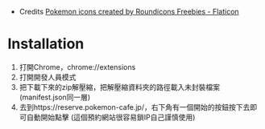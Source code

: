 
* Credits
   <a href="https://www.flaticon.com/free-icons/pokemon" title="pokemon icons">Pokemon icons created by Roundicons Freebies - Flaticon</a>

# Installation
1. 打開Chrome，chrome://extensions
2. 打開開發人員模式
3. 把下載下來的zip解壓縮，把解壓縮資料夾的路徑載入未封裝檔案(manifest.json同一層)
4. 去到https://reserve.pokemon-cafe.jp/，右下角有一個開始的按鈕按下去即可自動開始點擊 (這個預約網站很容易鎖IP自己謹慎使用)